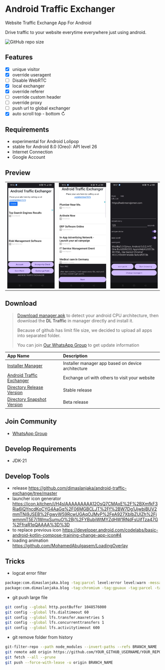 # Android Traffic Exchanger
Website Traffic Exchange App For Android

Drive traffic to your website everytime everywhere just using android.

![GitHub repo size](https://img.shields.io/github/repo-size/dimaslanjaka/android-traffic-exchange?style=flat-square)

## Features

- [x] unique visitor
- [x] override useragent
- [ ] Disable WebRTC
- [x] local exchanger
- [x] override referer
- [ ] override custom header
- [ ] override proxy
- [ ] push url to global exchanger
- [x] auto scroll top - bottom ↻

## Requirements
- experimental for Android Lolipop
- stable for Android 8.0 (Oreo): API level 26
- Internet Connection
- Google Account

## Preview

|      |        |      |
| :--- | :----: | ---: |
| ![Homepage](./images/Screenshot_2023-10-26-08-56-48-99_7f9c0e40e1157fc4be382fed75dcb9a6.jpg "Homepage") | ![Point Earning](./images/Screenshot_2023-10-26-08-56-58-82_7f9c0e40e1157fc4be382fed75dcb9a6.jpg "Point Earning") | ![Local Exchanger](./images/Screenshot_2023-10-26-08-57-06-96_7f9c0e40e1157fc4be382fed75dcb9a6.jpg "Local Exchanger") |

## Download

> [Download manager.apk](https://github.com/dimaslanjaka/android-traffic-exchange/raw/master/release/manager-release.apk) to detect your android CPU architecture, then download the **DL Traffic** in manager directly and install it.
>
> Because of github has limit file size, we decided to upload all apps into separated folder.
>
> You can join [Our WhatsApp Group](https://chat.whatsapp.com/EDLvTPfuNdE3LbXsbKDx79) to get update information

| App Name | Description |
| :--- | :--- |
| [Installer Manager](https://github.com/dimaslanjaka/android-traffic-exchange/raw/master/release/manager-release.apk) | Installer manager app based on device architecture |
| [Android Traffic Exchanger](https://github.com/dimaslanjaka/android-traffic-exchange/raw/master/release/manager-release.apk) | Exchange url with others to visit your website |
| [Directory Release Version](https://github.com/dimaslanjaka/android-traffic-exchange/tree/master/release) | Stable release |
| [Directory Snapshot Version](https://drive.google.com/drive/u/2/folders/1vMQ_EPEYRHNH83VGV41DTSyyMRZJri8R) | Beta release |

## Join Community

- [WhatsApp Group](https://chat.whatsapp.com/GRWtypITNuY6vffPWBrdlG)

## Develop Requirements
- JDK-21

## Develop Tools
- release https://github.com/dimaslanjaka/android-traffic-exchange/tree/master
- launcher icon generator https://icon.kitchen/i/H4sIAAAAAAAAA12OsQ7CMAxE%2F%2BXmfkF3Ria6IQYncdKoCYG4AaGq%2F06MGBCLJT%2Ff%2BW7Dg1JjwbjBUV2mmTNj9JSEB%2FgwvW59RcwUGAqOJMvP%2FeA927XbIbZUlZh%2FjwmnmT5E7i1WmxSumuO%2Bj%2FYBubiWtMYZdHW1RNdFsUifTza47G%2FfraR1qQAAAA%3D%3D
- to replace previous icon https://developer.android.com/codelabs/basic-android-kotlin-compose-training-change-app-icon#4
- loading animation https://github.com/MohamedAbulgasem/LoadingOverlay

## Tricks

- logcat error filter

```bash
package:com.dimaslanjaka.blog -tag:parcel level:error level:warn -message:GuiExtAuxCheckAuxPath -message:.so
package:com.dimaslanjaka.blog -tag:chromium -tag:gpuaux -tag:parcel -tag:chatty level:error -message:libcolor
```

- git push large file

```bash
git config --global http.postBuffer 1048576000
git config --global lfs.dialtimeout 60
git config --global lfs.transfer.maxretries 5
git config --global lfs.concurrenttransfers 1
git config --global lfs.activitytimeout 600
```

- git remove folder from history

```bash
git-filter-repo --path node_modules --invert-paths --refs BRANCH_NAME
git remote add origin https://github.com/YOUR_GITHUB_USERNAME/YOUR_REPOSITORY_NAME
git fetch --all --prune
git push --force-with-lease -u origin BRANCH_NAME
```
